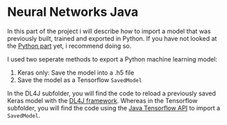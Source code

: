 # Neural Networks Java
In this part of the project i will describe how to import a model that was previously built, trained and exported in Python. If you have not looked at the [Python part](https://github.com/Matleo/MLPython2Java/tree/develop/Maschine%20Learning/NeuralNetwork) yet, i recommend doing so.

I used two seperate methods to export a Python machine learning model:
1. Keras only: Save the model into a .h5 file
2. Save the model as a Tensorflow `SavedModel`

In the DL4J subfolder, you will find the code to reload a previously saved Keras model with the [DL4J framework](https://deeplearning4j.org/). Whereas in the Tensorflow subfolder, you will find the code using the [Java Tensorflow API](https://www.tensorflow.org/api_docs/java/reference/org/tensorflow/package-summary) to import a `SavedModel`.